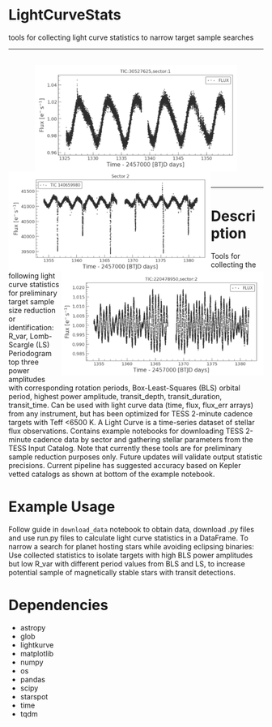 # LightCurveStats
tools for collecting light curve statistics to narrow target sample searches

<hr>
<br />
<div align="center">
<img align="center" src="Images/lc-ex2.png" width="400" /> 
<img align='left' src="Images/lc-ex1.png" width="400" /> 
<img align='right' src="Images/lc-ex3.png" width="400" /> 
</div>
<br />
<hr>


# Description
Tools for collecting the following light curve statistics for preliminary target sample size reduction or identification: R_var, Lomb-Scargle (LS) Periodogram top three power amplitudes with corresponding rotation periods, Box-Least-Squares (BLS) orbital period, highest power amplitude, transit_depth, transit_duration, transit_time. Can be used with light curve data (time, flux, flux_err arrays) from any instrument, but has been optimized for TESS 2-minute cadence targets with Teff <6500 K. A Light Curve is a time-series dataset of stellar flux observations. Contains example notebooks for downloading TESS 2-minute cadence data by sector and gathering stellar parameters from the TESS Input Catalog. Note that currently these tools are for preliminary sample reduction purposes only. Future updates will validate output statistic precisions. Current pipeline has suggested accuracy based on Kepler vetted catalogs as shown at bottom of the example notebook.

# Example Usage
Follow guide in `download_data` notebook to obtain data, download .py files and use run.py files to calculate light curve statistics in a DataFrame. 
To narrow a search for planet hosting stars while avoiding eclipsing binaries: Use collected statistics to isolate targets with high BLS power amplitudes but low R_var with different period values from BLS and LS, to increase potential sample of magnetically stable stars with transit detections. 

# Dependencies
- astropy
- glob
- lightkurve
- matplotlib
- numpy
- os
- pandas
- scipy
- starspot
- time
- tqdm
